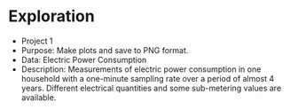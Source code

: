 # Exploration

* Project 1
* Purpose: Make plots and save to PNG format. 
* Data: Electric Power Consumption 
* Description: Measurements of electric power consumption in one household with a one-minute sampling rate over a period of almost 4 years. Different electrical quantities and some sub-metering values are available.
